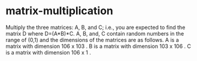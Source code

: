 # matrix-multiplication
Multiply the three matrices: A, B, and C;  i.e., you are expected to find the matrix D where D=(A*B)*C.  A, B, and, C contain random numbers in the range of (0,1) and the dimensions of the matrices are as follows.  A is a matrix with dimension 106  x 103 .  B is a matrix with dimension 103  x 106 . C is a matrix with dimension 106  x 1 .
